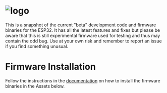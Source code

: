 # ![logo](https://github.com/emsesp/EMS-ESP32/blob/main/media/EMS-ESP_logo_dark.png)

This is a snapshot of the current "beta" development code and firmware binaries for the ESP32. It has all the latest features and fixes but please be aware that this is still experimental firmware used for testing and thus may contain the odd bug. Use at your own risk and remember to report an issue if you find something unusual.

# Firmware Installation

Follow the instructions in the [documentation](https://emsesp.github.io/docs) on how to install the firmware binaries in the Assets below.


